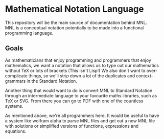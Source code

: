 # Mathematical Notation Language

This repository will be the main source of documentation behind MNL.  
MNL is a conceptual notation potentially to be made into a functional programming language.

## Goals
As mathematicians that enjoy programming and programmers that enjoy mathematics, we want
a notation that allows us to type out our mathematics without TeX or lots of brackets (This isn't Lisp!)
We also don't want to over-complicate things, so we'll strip down a lot of the duplicates and context-grammars in the Standard Notation.

Another thing that would want to do is convert MNL to Standard Notation through an intermediate language to your favourite maths libraries,
such as TeX or SVG. From there you can go to PDF with one of the countless systems.

As mentioned above, we're all programmers here. It would be useful to have a system like wolfram alpha to parse MNL files
and get out a new MNL file with solutions or simplified versions of functions, expressions and equations.